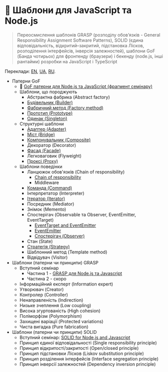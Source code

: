 # 🧩 Шаблони для JavaScript та Node.js

> Переосмислення шаблонів GRASP (розподілу обов’язків - General Responsibility Assignment Software Patterns), SOLID (єдина відповідальність, відкритий–закритий, підстановка Лісков, розподілення інтерфейсів, інверсія залежностей), шаблони GoF (Банда чотирьох) для фронтенду (браузери) і бекенду (node.js, інші рантайми) розробки на JavaScript і TypeScript

Переклади:
[EN](https://github.com/tshemsedinov/Patterns-JavaScript/tree/en),
[UA](https://github.com/tshemsedinov/Patterns-JavaScript/tree/ua),
[RU](https://github.com/tshemsedinov/Patterns-JavaScript/tree/ru).

- Патерни GoF
  - 🧩 [GoF патерни для Node.js та JavaScript (фрагмент семінару)](https://youtu.be/7TjzsZCQQqg)
  - Шаблони, що породжують
    - Абстрактна фабрика (Abstract factory)
    - [Будівельник (Builder)](https://github.com/HowProgrammingWorks/Builder)
    - [Фабричний метод (Factory method)](https://github.com/HowProgrammingWorks/Factory)
    - [Прототип (Prototype)](https://github.com/HowProgrammingWorks/Prototype)
    - [Одинак (Singleton)](https://github.com/HowProgrammingWorks/Singleton)
  - Структурні шаблони
    - [Адаптер (Adapter)](https://github.com/HowProgrammingWorks/Adapter)
    - [Міст (Bridge)](https://github.com/HowProgrammingWorks/Bridge)
    - [Компонувальник (Composite)](https://github.com/HowProgrammingWorks/Composite)
    - Декоратор (Decorator)
    - [Фасад (Facade)](https://github.com/HowProgrammingWorks/Facade)
    - Легковаговик (Flyweight)
    - [Проксі (Proxy)](https://github.com/HowProgrammingWorks/Proxy)
  - Шаблони поведінки
    - Ланцюжок обов'язків (Chain of responsibility)
      - [Chain of responsibility](https://github.com/HowProgrammingWorks/ChainOfResponsibility)
      - Middleware
    - [Команда (Command)](https://github.com/HowProgrammingWorks/Command)
    - Інтерпретатор (Interpreter)
    - [Ітератор (Iterator)](https://github.com/HowProgrammingWorks/Iterator)
    - Посредник (Mediator)
    - Знімок (Memento)
    - Спостерігач (Observable та Observer, EventEmitter, EventTarget)
      - [EventTarget and EventEmitter](https://github.com/HowProgrammingWorks/Events)
      - [EventEmitter](https://github.com/HowProgrammingWorks/EventEmitter)
      - [Спостерігач (Observer)](https://github.com/HowProgrammingWorks/Observer)
    - Стан (State)
    - [Стратегія (Strategy)](https://github.com/HowProgrammingWorks/Strategy)
    - Шаблонний метод (Template method)
    - Відвідувач (Visitor)
- Шаблони (патерни чи принципи) GRASP
  - Вступний семінар
    - Частина 1 - [GRASP для Node.js та Javascript](https://youtu.be/vm8p4jIQwp4)
    - Частина 2 - скоро
  - Інформаційний експерт (Information expert)
  - Утворювач (Creator)
  - Контролер (Controller)
  - Ненаправленість (Indirection)
  - Низьке зчеплення (Low coupling)
  - Висока згуртованість (High cohesion)
  - Поліморфізм (Polymorphism)
  - Захищені варіації (Protected variations)
  - Чиста вигадка (Pure fabrication)
- Шаблони (патерни чи принципи) SOLID
  - Вступний семінар: [SOLID for Node.js and Javascript](https://youtu.be/B2guSV8EMn0)
  - Принцип єдиної відповідальності (Single responsibility principle)
  - Принцип відкритості/закритості (Open/closed principle)
  - Принцип підстановки Лісков (Liskov substitution principle)
  - Принцип розділення інтерфейсів (Interface segregation principle)
  - Принцип інверсії залежностей (Dependency inversion principle)
